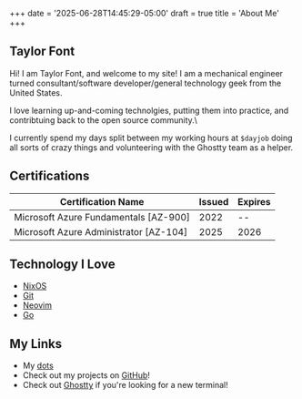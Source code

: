+++
date = '2025-06-28T14:45:29-05:00'
draft = true
title = 'About Me'
+++

## Taylor Font

Hi! I am Taylor Font, and welcome to my site! I am a mechanical engineer turned
consultant/software developer/general technology geek from the United States.

I love learning up-and-coming technolgies, putting them into practice, and
contribtuing back to the open source community.\

I currently spend my days split between my working hours at `$dayjob` doing all
sorts of crazy things and volunteering with the Ghostty team as a helper.

## Certifications

| Certification Name                     | Issued | Expires |
| -------------------------------------- | ------ | ------- |
| Microsoft Azure Fundamentals [AZ-900]  | 2022   | --      |
| Microsoft Azure Administrator [AZ-104] | 2025   | 2026    |

## Technology I Love

- [NixOS](https://nixos.org)
- [Git](https://git-scm.com/)
- [Neovim](https://neovim.io/)
- [Go](https://go.dev/)

## My Links

- My [dots](https://github.com/taylrfnt/dotfiles)
- Check out my projects on [GitHub](https://github.com/taylrfnt)!
- Check out [Ghostty](https://ghostty.org/) if you're looking for a new
  terminal!
